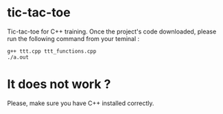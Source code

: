 # tic-tac-toe
Tic-tac-toe for C++ training. 
Once the project's code downloaded, please run the following command from your teminal : 
```
g++ ttt.cpp ttt_functions.cpp
./a.out
```
# It does not work ? 
Please, make sure you have C++ installed correctly. 
